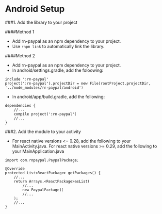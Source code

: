 # Android Setup

###1. Add the library to your project

####Method 1

* Add rn-paypal as an npm dependency to your project.
* Use ```rnpm link``` to automatically link the library.

####Method 2

* Add rn-paypal as an npm dependency to your project.
* In android/settings.gradle, add the foloowing:

```
include ':rn-paypal'
project(':rn-paypal').projectDir = new File(rootProject.projectDir, '../node_modules/rn-paypal/android')
```

* In android/app/build.gradle, add the following:

```
dependencies {
	//...
    compile project(':rn-paypal')
	//...
}
```

###2. Add the module to your activity

* For react native versions <= 0.28, add the following to your MainActivity.java. For react native versions >= 0.29, add the following to your MainApplication.java

```
import com.rnpaypal.PaypalPackage;

@Override
protected List<ReactPackage> getPackages() {
	//...
	return Arrays.<ReactPackage>asList(
		//...
		new PaypalPackage()
		//...
	);
	//...
}
```
